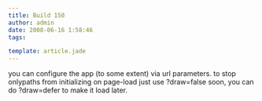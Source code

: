 ```yaml
---
title: Build 150
author: admin
date: 2008-06-16 1:58:46
tags: 

template: article.jade
---
```


you can configure the app (to some extent) via url parameters. to stop onlypaths from initializing on page-load just use ?draw=false soon, you can do ?draw=defer to make it load later. 
